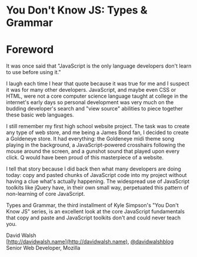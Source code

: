 # You Don't Know JS: Types & Grammar
# Foreword

It was once said that "JavaScript is the only language developers don't learn to use before using it."

I laugh each time I hear that quote because it was true for me and I suspect it was for many other developers.  JavaScript, and maybe even CSS or HTML, were not a core computer science language taught at college in the internet's early days so personal development was very much on the budding developer's search and "view source" abilities to piece together these basic web languages.

I still remember my first high school website project.  The task was to create any type of web store, and me being a James Bond fan, I decided to create a Goldeneye store.  It had everything:  the Goldeneye midi theme song playing in the background, a JavaScript-powered crosshairs following the mouse around the screen, and a gunshot sound that played upon every click.  Q would have been proud of this masterpiece of a website.

I tell that story because I did back then what many developers are doing today:  copy and pasted chunks of JavaScript code into my project without having a clue what's actually happening.  The widespread use of JavaScript toolkits like jQuery have, in their own small way, perpetuated this pattern of non-learning of core JavaScript.

Types and Grammar, the third installment of Kyle Simpson's "You Don't Know JS" series, is an excellent look at the core JavaScript fundamentals that copy and paste and JavaScript toolkits don't and could never teach you.

David Walsh<br>
[http://davidwalsh.name](http://davidwalsh.name), [@davidwalshblog](http://twitter.com/davidwalshblog)<br>
Senior Web Developer, Mozilla
